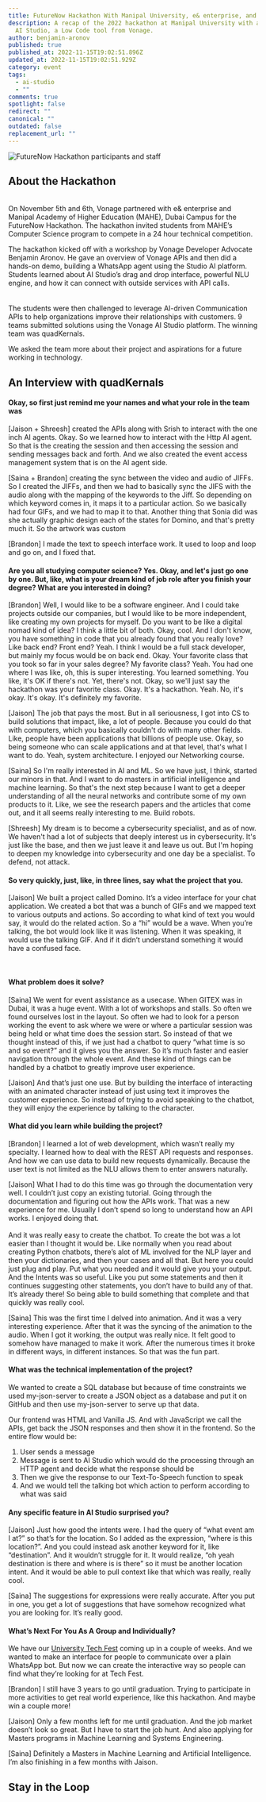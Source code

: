 ```yaml
---
title: FutureNow Hackathon With Manipal University, e& enterprise, and Vonage
description: A recap of the 2022 hackathon at Manipal University with a demo of
  AI Studio, a Low Code tool from Vonage.
author: benjamin-aronov
published: true
published_at: 2022-11-15T19:02:51.896Z
updated_at: 2022-11-15T19:02:51.929Z
category: event
tags:
  - ai-studio
  - ""
comments: true
spotlight: false
redirect: ""
canonical: ""
outdated: false
replacement_url: ""
---
```

![FutureNow Hackathon participants and staff](/content/blog/futurenow-hackathon-with-manipal-university-e-enterprise-and-vonage/manipal-hackathon.jpeg "FutureNow Hackathon participants and staff")



## About the Hackathon

\
On November 5th and 6th, Vonage partnered with e& enterprise and Manipal Academy of Higher Education (MAHE), Dubai Campus for the FutureNow Hackathon. The hackathon invited students from MAHE’s Computer Science program to compete in a 24 hour technical competition.

The hackathon kicked off with a workshop by Vonage Developer Advocate Benjamin Aronov. He gave an overview of Vonage APIs and then did a hands-on demo, building a WhatsApp agent using the Studio AI platform. Students learned about AI Studio’s drag and drop interface, powerful NLU engine, and how it can connect with outside services with API calls.\
\
\
The students were then challenged to leverage AI-driven Communication APIs to help organizations improve their relationships with customers. 9 teams submitted solutions using the Vonage AI Studio platform. The winning team was quadKernals. 

We asked the team more about their project and aspirations for a future working in technology.



## A﻿n Interview with quadKernals

#### Okay, so first just remind me your names and what your role in the team was

\[Jaison + Shreesh] created the APIs along with Srish to interact with the one inch AI agents. Okay. So we learned how to interact with the Http AI agent. So that is the creating the session and then accessing the session and sending messages back and forth. And we also created the event access management system that is on the AI agent side.

\[Saina + Brandon] creating the sync between the video and audio of JIFFs. So I created the JIFFs, and then we had to basically sync the JIFS with the audio along with the mapping of the keywords to the Jiff. So depending on which keyword comes in, it maps it to a particular action. So we basically had four GIFs, and we had to map it to that. Another thing that Sonia did was she actually graphic design each of the states for Domino, and that's pretty much it. So the artwork was custom

\[Brandon] I made the text to speech interface work. It used to loop and loop and go on, and I fixed that. 

#### Are you all studying computer science? Yes. Okay, and let's just go one by one. But, like, what is your dream kind of job role after you finish your degree? What are you interested in doing? 

\[Brandon] Well, I would like to be a software engineer. And I could take projects outside our companies, but I would like to be more independent, like creating my own projects for myself. Do you want to be like a digital nomad kind of idea? I think a little bit of both. Okay, cool. And I don't know, you have something in code that you already found that you really love? Like back end? Front end? Yeah. I think I would be a full stack developer, but mainly my focus would be on back end. Okay. Your favorite class that you took so far in your sales degree? My favorite class? Yeah. You had one where I was like, oh, this is super interesting. You learned something. You like, it's OK if there's not. Yet, there's not. Okay, so we'll just say the hackathon was your favorite class. Okay. It's a hackathon. Yeah. No, it's okay. It's okay. It's definitely my favorite. 

\[Jaison] The job that pays the most. But in all seriousness, I got into CS to build solutions that impact, like, a lot of people. Because you could do that with computers, which you basically couldn't do with many other fields. Like, people have been applications that billions of people use. Okay, so being someone who can scale applications and at that level, that's what I want to do. Yeah, system architecture. I enjoyed our Networking course.

\[Saina] So I'm really interested in AI and ML. So we have just, I think, started our minors in that. And I want to do masters in artificial intelligence and machine learning. So that's the next step because I want to get a deeper understanding of all the neural networks and contribute some of my own products to it. Like, we see the research papers and the articles that come out, and it all seems really interesting to me. Build robots. 

\[Shreesh] My dream is to become a cybersecurity specialist, and as of now. We haven't had a lot of subjects that deeply interest us in cybersecurity. It's just like the base, and then we just leave it and leave us out. But I'm hoping to deepen my knowledge into cybersecurity and one day be a specialist. To defend, not attack. 

#### So very quickly, just, like, in three lines, say what the project that you. 

\[Jaison] We built a project called Domino. It’s a video interface for your chat application. We created a bot that was a bunch of GIFs and we mapped text to various outputs and actions. So according to what kind of text you would say, it would do the related action. So a “hi” would be a wave. When you’re talking, the bot would look like it was listening. When it was speaking, it would use the talking GIF. And if it didn’t understand something it would have a confused face.

 

<youtube id="Dai2ZxVOm7s"></youtube>

#### What problem does it solve?

\[Saina] We went for event assistance as a usecase. When GITEX was in Dubai, it was a huge event. With a lot of workshops and stalls. So often we found ourselves lost in the layout. So often we had to look for a person working the event to ask where we were or where a particular session was being held or what time does the session start. So instead of that we thought instead of this, if we just had a chatbot to query “what time is so and so event?” and it gives you the answer. So it’s much faster and easier navigation through the whole event. And these kind of things can be handled by a chatbot to greatly improve user experience.

\[Jaison] And that’s just one use. But by building the interface of interacting with an animated character instead of just using text it improves the customer experience. So instead of trying to avoid speaking to the chatbot, they will enjoy the experience by talking to the character. 

#### What did you learn while building the project?

\[Brandon] I learned a lot of web development, which wasn’t really my specialty. I learned how to deal with the REST API requests and responses. And how we can use data to build new requests dynamically. Because the user text is not limited as the NLU allows them to enter answers naturally.

\[Jaison] What I had to do this time was go through the documentation very well. I couldn’t just copy an existing tutorial. Going through the documentation and figuring out how the APIs work. That was a new experience for me. Usually I don’t spend so long to understand how an API works. I enjoyed doing that.\
\
And it was really easy to create the chatbot. To create the bot was a lot easier than I thought it would be. Like normally when you read about creating Python chatbots, there’s alot of ML involved for the NLP layer and then your dictionaries, and then your cases and all that. But here you could just plug and play. Put what you needed and it would give you your output. And the Intents was so useful. Like you put some statements and then it continues suggesting other statements, you don’t have to build any of that. It’s already there! So being able to build something that complete and that quickly was really cool.  

\[Saina] This was the first time I delved into animation. And it was a very interesting experience. After that it was the syncing of the animation to the audio. When I got it working, the output was really nice. It felt good to somehow have managed to make it work. After the numerous times it broke in different ways, in different instances. So that was the fun part. 

#### What was the technical implementation of the project?

We wanted to create a SQL database but because of time constraints we used my-json-server to create a JSON object as a database and put it on GitHub and then use my-json-server to serve up that data. 

Our frontend was HTML and Vanilla JS. And with JavaScript we call the APIs, get back the JSON responses and then show it in the frontend. So the entire flow would be:

1. User sends a message
2. Message is sent to AI Studio which would do the processing through an HTTP agent and decide what the response should be
3. Then we give the response to our Text-To-Speech function to speak
4. And we would tell the talking bot which action to perform according to what was said

#### Any specific feature in AI Studio surprised you?

\[Jaison] Just how good the intents were. I had the query of “what event am I at?” so that’s for the location. So I added as the expression, “where is this location?”. And you could instead ask another keyword for it, like “destination”. And it wouldn’t struggle for it. It would realize, “oh yeah destination is there and where is is there” so it must be another location intent. And it would be able to pull context like that which was really, really cool. 

\[Saina] The suggestions for expressions were really accurate. After you put in one, you get a lot of suggestions that have somehow recognized what you are looking for. It’s really good. 

#### What’s Next For You As A Group and Individually?

We have our [University Tech Fest](https://technovanzadxb.web.app/html/index.html) coming up in a couple of weeks. And we wanted to make an interface for people to communicate over a plain WhatsApp bot. But now we can create the interactive way so people can find what they’re looking for at Tech Fest.

\[Brandon] I still have 3 years to go until graduation. Trying to participate in more activities to get real world experience, like this hackathon. And maybe win a couple more!

\[Jaison] Only a few months left for me until graduation. And the job market doesn’t look so great. But I have to start the job hunt. And also applying for Masters programs in Machine Learning and Systems Engineering.

\[Saina] Definitely a Masters in Machine Learning and Artificial Intelligence. I’m also finishing in a few months with Jaison.

## S﻿tay in the Loop